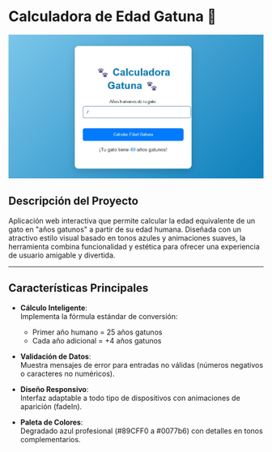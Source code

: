 # Calculadora de Edad Gatuna 🐾

![Proyecto](proyecto.jpg)

## Descripción del Proyecto
Aplicación web interactiva que permite calcular la edad equivalente de un gato en "años gatunos" a partir de su edad humana. Diseñada con un atractivo estilo visual basado en tonos azules y animaciones suaves, la herramienta combina funcionalidad y estética para ofrecer una experiencia de usuario amigable y divertida.

---

## Características Principales
- **Cálculo Inteligente**:  
  Implementa la fórmula estándar de conversión:
  - Primer año humano = 25 años gatunos
  - Cada año adicional = +4 años gatunos

- **Validación de Datos**:  
  Muestra mensajes de error para entradas no válidas (números negativos o caracteres no numéricos).

- **Diseño Responsivo**:  
  Interfaz adaptable a todo tipo de dispositivos con animaciones de aparición (fadeIn).

- **Paleta de Colores**:  
  Degradado azul profesional (#89CFF0 a #0077b6) con detalles en tonos complementarios.
